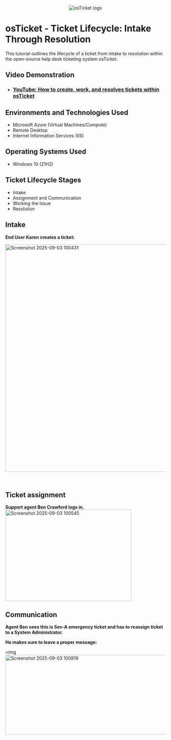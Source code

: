 <p align="center">
<img src="https://i.imgur.com/Clzj7Xs.png" alt="osTicket logo"/>
</p>

<h1>osTicket - Ticket Lifecycle: Intake Through Resolution</h1>
This tutorial outlines the lifecycle of a ticket from intake to resolution within the open-source help desk ticketing system osTicket.<br />


<h2>Video Demonstration</h2>

- ### [YouTube: How to create, work, and resolves tickets within osTicket](https://youtu.be/SZvcUY3Poag)

<h2>Environments and Technologies Used</h2>

- Microsoft Azure (Virtual Machines/Compute)
- Remote Desktop
- Internet Information Services (IIS)

<h2>Operating Systems Used </h2>

- Windows 10</b> (21H2)

<h2>Ticket Lifecycle Stages</h2>

- Intake
- Assignment and Communication
- Working the Issue
- Resolution

<h2>Intake</h2>

<p>
  <strong>End User Karen creates a ticket:</strong>
  </p>

<img width="823" height="712" alt="Screenshot 2025-09-03 100431" src="https://github.com/user-attachments/assets/e3c9d386-4cca-4c5f-aa71-fcfe46ee0c7a"/>
</p>
<p>
</p>
<br />

<h2>Ticket assignment</h2>
<p>
<strong>Support agent Ben Crawford logs in.</strong>

<img width="396" height="286" alt="Screenshot 2025-09-03 100545" src="https://github.com/user-attachments/assets/0bc405f1-f0c9-48e6-9809-0666e91e9d84"/>


<p>

  
<h2>Communication</h2>

<p>
  <strong> Agent Ben sees this is Sev-A emergency ticket and has to reassign ticket to a System Administrator.

He makes sure to leave a proper message: </strong>
  </p>

<img <img width="643" height="250" alt="Screenshot 2025-09-03 100919" src="https://github.com/user-attachments/assets/baccc985-ae60-42ee-862f-ea3e6cd6074d"/>
</p>
<p>
</p>
<br />

